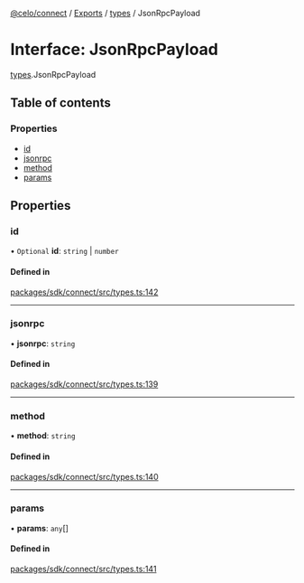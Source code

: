 [@celo/connect](../README.md) / [Exports](../modules.md) / [types](../modules/types.md) / JsonRpcPayload

# Interface: JsonRpcPayload

[types](../modules/types.md).JsonRpcPayload

## Table of contents

### Properties

- [id](types.JsonRpcPayload.md#id)
- [jsonrpc](types.JsonRpcPayload.md#jsonrpc)
- [method](types.JsonRpcPayload.md#method)
- [params](types.JsonRpcPayload.md#params)

## Properties

### id

• `Optional` **id**: `string` \| `number`

#### Defined in

[packages/sdk/connect/src/types.ts:142](https://github.com/celo-org/developer-tooling/blob/master/packages/sdk/connect/src/types.ts#L142)

___

### jsonrpc

• **jsonrpc**: `string`

#### Defined in

[packages/sdk/connect/src/types.ts:139](https://github.com/celo-org/developer-tooling/blob/master/packages/sdk/connect/src/types.ts#L139)

___

### method

• **method**: `string`

#### Defined in

[packages/sdk/connect/src/types.ts:140](https://github.com/celo-org/developer-tooling/blob/master/packages/sdk/connect/src/types.ts#L140)

___

### params

• **params**: `any`[]

#### Defined in

[packages/sdk/connect/src/types.ts:141](https://github.com/celo-org/developer-tooling/blob/master/packages/sdk/connect/src/types.ts#L141)
